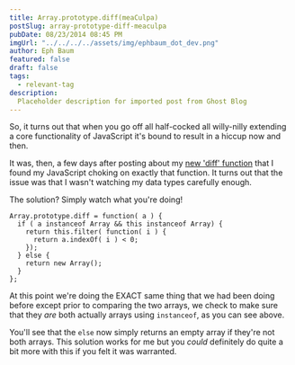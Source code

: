 ```yaml
---
title: Array.prototype.diff(meaCulpa)
postSlug: array-prototype-diff-meaculpa
pubDate: 08/23/2014 08:45 PM
imgUrl: "../../../../assets/img/ephbaum_dot_dev.png"
author: Eph Baum
featured: false
draft: false
tags:
  - relevant-tag
description:
  Placeholder description for imported post from Ghost Blog
---
```


So, it turns out that when you go off all half-cocked all willy-nilly extending a core functionality of JavaScript it's bound to result in a hiccup now and then.

It was, then, a few days after posting about my [new 'diff' function](__GHOST_URL__/array-prototype-diff/) that I found my JavaScript choking on exactly that function. It turns out that the issue was that I wasn't watching my data types carefully enough.

The solution? Simply watch what you're doing!

    Array.prototype.diff = function( a ) { 
      if ( a instanceof Array && this instanceof Array) { 
        return this.filter( function( i ) { 
          return a.indexOf( i ) < 0; 
        }); 
      } else { 
        return new Array(); 
      } 
    };
    

At this point we're doing the EXACT same thing that we had been doing before except prior to comparing the two arrays, we check to make sure that they _are_ both actually arrays using `instanceof`, as you can see above.

You'll see that the `else` now simply returns an empty array if they're not both arrays. This solution works for me but you _could_ definitely do quite a bit more with this if you felt it was warranted.
